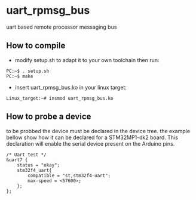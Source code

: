 # uart_rpmsg_bus
uart based remote processor messaging bus

## How to compile
* modify setup.sh to adapt it to your own toolchain then run:
```
PC:~$ . setup.sh
PC:~$ make
```
* insert uart_rpmsg_bus.ko in your linux target:
```
Linux_target:~# insmod uart_rpmsg_bus.ko
```
## How to probe a device
to be probbed the device must be declared in the device tree.
the example bellow show how it can be declared for a STM32MP1-dk2 board. This declaration will enable the serial device present on the Arduino pins.
```
/* Uart test */
&uart7 {
	status = "okay";
	stm32f4_uart{
		compatible = "st,stm32f4-uart";
		max-speed = <57600>;
	};
};
```

